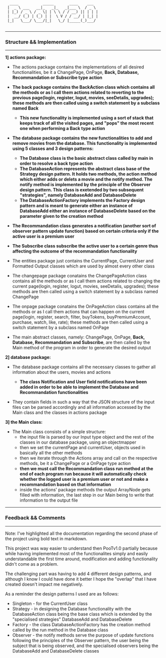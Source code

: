 ````
  ____           _____       ____    ___  
 |  _ \ ___   __|_   _|_   _|___ \  / _ \ 
 | |_) / _ \ / _ \| | \ \ / / __) || | | |
 |  __/ (_) | (_) | |  \ V / / __/ | |_| |
 |_|   \___/ \___/|_|   \_/ |_____(_)___/ 
                             
  ````
  

- - -
### Structure && Implementation 
- - -
**1] actions package:**
 - The actions package contains the implementations of all
desired functionalities, be it a ChangePage, OnPage, **Back, 
Database, Recommandation or Subscribe type action**
 
- **The back package contains the BackAction class which contains
all the methods or as I call them actions related to reverting 
to the previous page(login, register, logut, movies, seeDetalis, 
upgrades); these methods are then called using a switch
statement by a subclass named Back**
  - **This new functionality is implemented using a sort of stack
  that keeps track of all the visited pages, and "pops" the most
  recent one when performing a Back type action**

- **The database package contains the new functionalities to add and remove
movies from the database. This functionality is implemented using 5 classes
and 3 design patterns:**
  - **The Database class is the basic abstract class called by main in order
to resolve a back type action**
  - **The DatabaseAction represents the abstract class base of the Strategy design pattern.
It holds two methods, the action method which either adds or delets a movie and the notify method.
The notify method is implemented by the principle of the Observer design pattern.
This class is exetended by two subsequent "strategies", namely DatabaseAdd and DatabaseDelete**
  - **The DatabaseActionFactory implements the Factory design pattern and is meant to
generate either an instance of DatabaseAdd either an instance of DatabaseDelete based on the
parameter given to the creation method**

- **The Recommandation class generates a notification (another sort of observer
pattern update function) based on certain criteria only if the active user is a premium user**

- **The Subscribe class subscribe the active user to a certain genre thus affecting the outcome
of the recommandation functionality**

- The entities package just contains the CurrentPage, CurrentUser and Formatted Output
classes which are used by almost every other class

 - The changepage package conatains the ChangePageAction class
contains all the methods or as I call them actions related to
changing the current page(login, register, logut, movies,
seeDetalis, upgrades); these methods are then called using a
switch statement by a subclass named ChangePage

- The onpage package conatains the OnPageAction class contains all the methods or as I
call them actions that can happen on the current page(login,
register, search, filter, buyTokens, buyPremiumAccount,
purchase, watch, like, rate); these methods are then called
using a switch statement by a subclass named OnPage

- The main abstract classes, namely: ChangePage, OnPage, **Back,
  Database, Recommandation and Subscribe**, are then called by the Main
method of the program in order to generate the desired output

**2] database package:**
 - The database package contains all the necessary classes
to gather all information about the users, movies and actions
   - **The class Notification and User field notifications have been added
 in order to be able to implement the Database and Recommandation functionalities**

 - They contain fields in such a way that the JSON structure
of the input files can be parsed accordingly and all information
accessed by the Main class and the classes in actions package

**3] the Main class:**
- The Main class consists of a simple structure:
  - the input file is parsed by our Input type object and the
  rest of the classes in our database package, using an
  objectmapper
  - then we set the currentPage and currentUser, objects used
  in basically all the other methods
  - then we iterate through the Actions array and call on the
  respective methods, be it a ChangePage or a OnPage type
  action
  - **then we must call the Recommandation class run method at the end of
  each program run because it will automatically check whether the logged user is
  a premium user or not and make a recommandation based on that information**
  - inside the actions' package methods the output ArrayNode
  gets filled with information, the last step in our Main
  being to write that information to the output file

- - -
### Feedback && Comments
- - -

Note: I've highlighted all the documentation regarding the second phase of the project using
bold text in markdown.

This project was way easier to understand then PooTv1.0 partially because while
having implemented most of the functionalites simply and easily understandable
the first time around, modification and adding functionality didn't come as a problem.

The challenging part was having to add 4 different design patterns, and although I know
I could have done it better I hope the "overlap" that I have created doesn't impact me negatively.

As a reminder the design patterns I used are as follows:
- Singleton - for the CurrentUser class
- Strategy - in designing the Database functionality with the DatabaseAction
class being the base class which is extended by the "specialised strategies"
DatabaseAdd and DatabaseDelete
- Factory - the class DatabaseActionFactory has the creation method called by the run
method in the Database class
- Observer - the notify methods serve the purpose of update functions following the principles of the Observer
pattern, the user being the subject that is being observed, and the specialised observers being the
DatabaseAdd and DatabaseDelete classes


